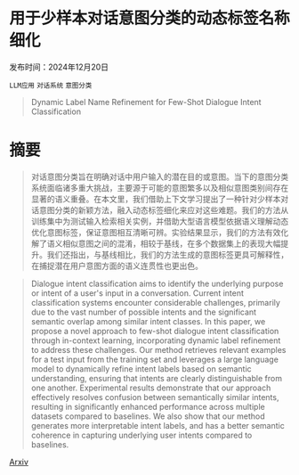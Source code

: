 # 用于少样本对话意图分类的动态标签名称细化

发布时间：2024年12月20日

`LLM应用` `对话系统` `意图分类`

> Dynamic Label Name Refinement for Few-Shot Dialogue Intent Classification

# 摘要

> 对话意图分类旨在明确对话中用户输入的潜在目的或意图。当下的意图分类系统面临诸多重大挑战，主要源于可能的意图繁多以及相似意图类别间存在显著的语义重叠。在本文里，我们借助上下文学习提出了一种针对少样本对话意图分类的新颖方法，融入动态标签细化来应对这些难题。我们的方法从训练集中为测试输入检索相关实例，并借助大型语言模型依据语义理解动态优化意图标签，保证意图相互清晰可辨。实验结果显示，我们的方法有效化解了语义相似意图之间的混淆，相较于基线，在多个数据集上的表现大幅提升。我们还指出，与基线相比，我们的方法生成的意图标签更具可解释性，在捕捉潜在用户意图方面的语义连贯性也更出色。

> Dialogue intent classification aims to identify the underlying purpose or intent of a user's input in a conversation. Current intent classification systems encounter considerable challenges, primarily due to the vast number of possible intents and the significant semantic overlap among similar intent classes. In this paper, we propose a novel approach to few-shot dialogue intent classification through in-context learning, incorporating dynamic label refinement to address these challenges. Our method retrieves relevant examples for a test input from the training set and leverages a large language model to dynamically refine intent labels based on semantic understanding, ensuring that intents are clearly distinguishable from one another. Experimental results demonstrate that our approach effectively resolves confusion between semantically similar intents, resulting in significantly enhanced performance across multiple datasets compared to baselines. We also show that our method generates more interpretable intent labels, and has a better semantic coherence in capturing underlying user intents compared to baselines.

[Arxiv](https://arxiv.org/abs/2412.15603)